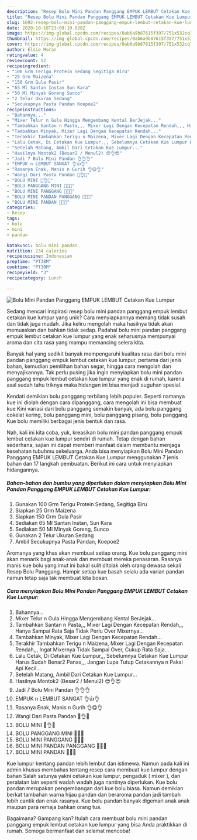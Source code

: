 ```yaml
---
description: "Resep Bolu Mini Pandan Panggang EMPUK LEMBUT Cetakan Kue Lumpur yang Sempurna"
title: "Resep Bolu Mini Pandan Panggang EMPUK LEMBUT Cetakan Kue Lumpur yang Sempurna"
slug: 1692-resep-bolu-mini-pandan-panggang-empuk-lembut-cetakan-kue-lumpur-yang-sempurna
date: 2020-10-18T23:09:10.638Z
image: https://img-global.cpcdn.com/recipes/0ab6a9b87615f397/751x532cq70/bolu-mini-pandan-panggang-empuk-lembut-cetakan-kue-lumpur-foto-resep-utama.jpg
thumbnail: https://img-global.cpcdn.com/recipes/0ab6a9b87615f397/751x532cq70/bolu-mini-pandan-panggang-empuk-lembut-cetakan-kue-lumpur-foto-resep-utama.jpg
cover: https://img-global.cpcdn.com/recipes/0ab6a9b87615f397/751x532cq70/bolu-mini-pandan-panggang-empuk-lembut-cetakan-kue-lumpur-foto-resep-utama.jpg
author: Elsie Moran
ratingvalue: 4
reviewcount: 12
recipeingredient:
- "100 Grm Terigu Protein Sedang Segitiga Biru"
- "25 Grm Maizena"
- "150 Grm Gula Pasir"
- "65 Ml Santan Instan Sun Kara"
- "50 Ml Minyak Goreng Sunco"
- "2 Telur Ukuran Sedang"
- "Secukupnya Pasta Pandan Koepoe2"
recipeinstructions:
- "Bahannya..."
- "Mixer Telur n Gula Hingga Mengembang Kental BerJejak..."
- "Tambahkan Santan n Pasta,,, Mixer Lagi Dengan Kecepatan Rendah,,, Hanya Sampai Rata Saja Tidak Perlu Over Mixernya..."
- "Tambahkan Minyak, Mixer Lagi Dengan Kecepatan Rendah..."
- "Terakhir Tambahkan Terigu n Maizena, Mixer Lagi Dengan Kecepatan Rendah,,, Ingat Mixernya Tidak Sampai Over, Cukup Rata Saja..."
- "Lalu Cetak, Di Cetakan Kue Lumpur,,, Sebelumnya Cetakan Kue Lumpur Harus Sudah Benar2 Panas,,, Jangan Lupa Tutup Cetakannya n Pakai Api Kecil..."
- "Setelah Matang, Ambil Dari Cetakan Kue Lumpur..."
- "Hasilnya Montok2 (Besar2 / Menul2) 😍👌😍"
- "Jadi 7 Bolu Mini Pandan 👌👌👌"
- "EMPUK n LEMBUT SANGAT 👌👍👌"
- "Rasanya Enak, Manis n Gurih 👌😋👌"
- "Wangi Dari Pasta Pandan 🍃👌🍃"
- "BOLU MINI 🥚👌🥥"
- "BOLU PANGGANG MINI 🥥🥚🥥"
- "BOLU MINI PANGGANG 🥚🥥🥚"
- "BOLU MINI PANDAN PANGGANG 💚🥚💚"
- "BOLU MINI PANDAN 💚💚💚"
categories:
- Resep
tags:
- bolu
- mini
- pandan

katakunci: bolu mini pandan 
nutrition: 234 calories
recipecuisine: Indonesian
preptime: "PT38M"
cooktime: "PT30M"
recipeyield: "3"
recipecategory: Lunch

---
```



![Bolu Mini Pandan Panggang EMPUK LEMBUT Cetakan Kue Lumpur](https://img-global.cpcdn.com/recipes/0ab6a9b87615f397/751x532cq70/bolu-mini-pandan-panggang-empuk-lembut-cetakan-kue-lumpur-foto-resep-utama.jpg)

Sedang mencari inspirasi resep bolu mini pandan panggang empuk lembut cetakan kue lumpur yang unik? Cara menyiapkannya memang tidak susah dan tidak juga mudah. Jika keliru mengolah maka hasilnya tidak akan memuaskan dan bahkan tidak sedap. Padahal bolu mini pandan panggang empuk lembut cetakan kue lumpur yang enak seharusnya mempunyai aroma dan cita rasa yang mampu memancing selera kita.

Banyak hal yang sedikit banyak mempengaruhi kualitas rasa dari bolu mini pandan panggang empuk lembut cetakan kue lumpur, pertama dari jenis bahan, kemudian pemilihan bahan segar, hingga cara mengolah dan menyajikannya. Tak perlu pusing jika ingin menyiapkan bolu mini pandan panggang empuk lembut cetakan kue lumpur yang enak di rumah, karena asal sudah tahu triknya maka hidangan ini bisa menjadi suguhan spesial.

Kendati demikian bolu panggang terbilang lebih populer. Seperti namanya kue ini diolah dengan cara dipanggang, cara mengolah ini bisa membuat kue Kini variasi dari bolu panggang semakin banyak, ada bolu panggang cokelat kering, bolu panggang mini, bolu panggang pisang, bolu panggang. Kue bolu memiliki berbagai jenis bentuk dan rasa.


Nah, kali ini kita coba, yuk, kreasikan bolu mini pandan panggang empuk lembut cetakan kue lumpur sendiri di rumah. Tetap dengan bahan sederhana, sajian ini dapat memberi manfaat dalam membantu menjaga kesehatan tubuhmu sekeluarga. Anda bisa menyiapkan Bolu Mini Pandan Panggang EMPUK LEMBUT Cetakan Kue Lumpur menggunakan 7 jenis bahan dan 17 langkah pembuatan. Berikut ini cara untuk menyiapkan hidangannya.

<!--inarticleads1-->

##### Bahan-bahan dan bumbu yang diperlukan dalam menyiapkan Bolu Mini Pandan Panggang EMPUK LEMBUT Cetakan Kue Lumpur:

1. Gunakan 100 Grm Terigu Protein Sedang, Segitiga Biru
1. Siapkan 25 Grm Maizena
1. Siapkan 150 Grm Gula Pasir
1. Sediakan 65 Ml Santan Instan, Sun Kara
1. Sediakan 50 Ml Minyak Goreng, Sunco
1. Gunakan 2 Telur Ukuran Sedang
1. Ambil Secukupnya Pasta Pandan, Koepoe2


Aromanya yang khas akan membuat setiap orang. Kue bolu panggang mini akan menarik bagi anak-anak dan membuat mereka penasaran. Rasanya manis kue bolu yang imut ini bakal sulit ditolak oleh orang dewasa sekali Resep Bolu Panggang. Hampir setiap kue basah selalu ada varian pandan namun tetap saja tak membuat kita bosan. 

<!--inarticleads2-->

##### Cara menyiapkan Bolu Mini Pandan Panggang EMPUK LEMBUT Cetakan Kue Lumpur:

1. Bahannya...
1. Mixer Telur n Gula Hingga Mengembang Kental BerJejak...
1. Tambahkan Santan n Pasta,,, Mixer Lagi Dengan Kecepatan Rendah,,, Hanya Sampai Rata Saja Tidak Perlu Over Mixernya...
1. Tambahkan Minyak, Mixer Lagi Dengan Kecepatan Rendah...
1. Terakhir Tambahkan Terigu n Maizena, Mixer Lagi Dengan Kecepatan Rendah,,, Ingat Mixernya Tidak Sampai Over, Cukup Rata Saja...
1. Lalu Cetak, Di Cetakan Kue Lumpur,,, Sebelumnya Cetakan Kue Lumpur Harus Sudah Benar2 Panas,,, Jangan Lupa Tutup Cetakannya n Pakai Api Kecil...
1. Setelah Matang, Ambil Dari Cetakan Kue Lumpur...
1. Hasilnya Montok2 (Besar2 / Menul2) 😍👌😍
1. Jadi 7 Bolu Mini Pandan 👌👌👌
1. EMPUK n LEMBUT SANGAT 👌👍👌
1. Rasanya Enak, Manis n Gurih 👌😋👌
1. Wangi Dari Pasta Pandan 🍃👌🍃
1. BOLU MINI 🥚👌🥥
1. BOLU PANGGANG MINI 🥥🥚🥥
1. BOLU MINI PANGGANG 🥚🥥🥚
1. BOLU MINI PANDAN PANGGANG 💚🥚💚
1. BOLU MINI PANDAN 💚💚💚


Kue lumpur kentang pandan lebih lembut dan istimewa. Namun pada kali ini admin khusus membahas tentang resep cara membuat kue lumpur dengan bahan Salah satunya yakni cetakan kue lumpur, pengaduk ( mixer ), dan peralatan lain seperti wadah wadah juga nantinya diperlukan. Kue bolu pandan merupakan pengembangan dari kue bolu biasa. Namun demikian berkat tambahan warna hijau pandan dan beraroma pandan jadi tambah lebih cantik dan enak rasanya. Kue bolu pandan banyak digemari anak anak maupun para remaja bahkan orang tua. 

Bagaimana? Gampang kan? Itulah cara membuat bolu mini pandan panggang empuk lembut cetakan kue lumpur yang bisa Anda praktikkan di rumah. Semoga bermanfaat dan selamat mencoba!
